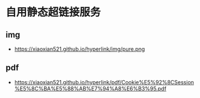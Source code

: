 # 自用静态超链接服务

## img

- https://xiaoxian521.github.io/hyperlink/img/pure.png

## pdf

- https://xiaoxian521.github.io/hyperlink/pdf/Cookie%E5%92%8CSession%E5%8C%BA%E5%88%AB%E7%94%A8%E6%B3%95.pdf
